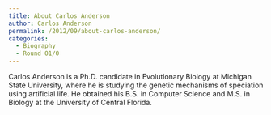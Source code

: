 ```yaml
---
title: About Carlos Anderson
author: Carlos Anderson
permalink: /2012/09/about-carlos-anderson/
categories:
  - Biography
  - Round 01/0
---
```

Carlos Anderson is a Ph.D. candidate in Evolutionary Biology at Michigan State University, where he is studying the genetic mechanisms of speciation using artificial life. He obtained his B.S. in Computer Science and M.S. in Biology at the University of Central Florida.
